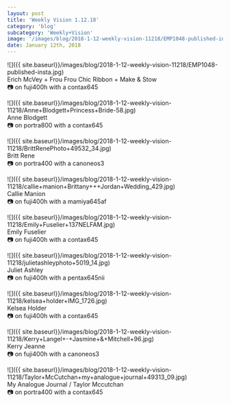 ```yaml
---
layout: post
title: 'Weekly Vision 1.12.18'
category: 'blog'
subcategory: 'Weekly+Vision'
image: '/images/blog/2018-1-12-weekly-vision-11218/EMP1048-published-insta.jpg'
date: January 12th, 2018
---
```


![]({{ site.baseurl}}/images/blog/2018-1-12-weekly-vision-11218/EMP1048-published-insta.jpg)  
Erich McVey + Frou Frou Chic Ribbon + Make & Stow  
📷 on fuji400h with a contax645


![]({{ site.baseurl}}/images/blog/2018-1-12-weekly-vision-11218/Anne+Blodgett+Princess+Bride-58.jpg)  
Anne Blodgett  
📷 on portra800 with a contax645


![]({{ site.baseurl}}/images/blog/2018-1-12-weekly-vision-11218/BrittRenePhoto+49532_34.jpg)  
Britt Rene  
📷 on portra400 with a canoneos3


![]({{ site.baseurl}}/images/blog/2018-1-12-weekly-vision-11218/callie+manion+Brittany+++Jordan+Wedding_429.jpg)  
Callie Manion  
📷 on fuji400h with a mamiya645af


![]({{ site.baseurl}}/images/blog/2018-1-12-weekly-vision-11218/Emily+Fuselier+137NELFAM.jpg)  
Emily Fuselier  
📷 on fuji400h with a contax645


![]({{ site.baseurl}}/images/blog/2018-1-12-weekly-vision-11218/julietashleyphoto+5019_14.jpg)  
Juliet Ashley  
📷 on fuji400h with a pentax645nii


![]({{ site.baseurl}}/images/blog/2018-1-12-weekly-vision-11218/kelsea+holder+IMG_1726.jpg)  
Kelsea Holder  
📷 on fuji400h with a contax645


![]({{ site.baseurl}}/images/blog/2018-1-12-weekly-vision-11218/Kerry+Langel+-+Jasmine+&+Mitchell+96.jpg)  
Kerry Jeanne  
📷 on fuji400h with a canoneos3


![]({{ site.baseurl}}/images/blog/2018-1-12-weekly-vision-11218/Taylor+McCutchan+my+analogue+journal+49313_09.jpg)  
My Analogue Journal / Taylor Mccutchan  
📷 on portra400 with a contax645